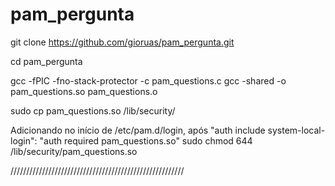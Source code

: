 # pam_pergunta

git clone https://github.com/gioruas/pam_pergunta.git

cd pam_pergunta

gcc -fPIC -fno-stack-protector -c pam_questions.c
gcc -shared -o pam_questions.so pam_questions.o

sudo cp pam_questions.so /lib/security/

Adicionando no início de /etc/pam.d/login, após "auth include system-local-login": "auth required pam_questions.so"
sudo chmod 644 /lib/security/pam_questions.so


///////////////////////////////////////////////////////

